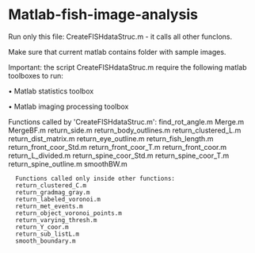 # Matlab-fish-image-analysis

Run only this file: CreateFISHdataStruc.m - it calls all other funcIons.

Make sure that current matlab contains folder with sample images.

Important: the script CreateFISHdataStruc.m require the following matlab toolboxes to run:

• Matlab statistics toolbox

• Matlab imaging processing toolbox


Functions called by 'CreateFISHdataStruc.m':
find_rot_angle.m
Merge.m
MergeBF.m
return_side.m
return_body_outlines.m
return_clustered_L.m
return_dist_matrix.m
return_eye_outline.m
return_fish_length.m
return_front_coor_Std.m
return_front_coor_T.m
return_front_coor.m
return_L_divided.m
return_spine_coor_Std.m
return_spine_coor_T.m
return_spine_outline.m
smoothBW.m
      
      Functions called only inside other functions:
      return_clustered_C.m
      return_gradmag_gray.m
      return_labeled_voronoi.m
      return_met_events.m
      return_object_voronoi_points.m
      return_varying_thresh.m
      return_Y_coor.m
      return_sub_listL.m
      smooth_boundary.m
